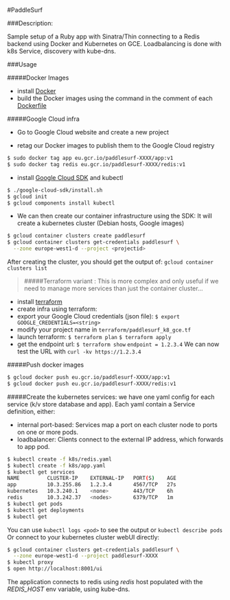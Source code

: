 #PaddleSurf

###Description:

Sample setup of a Ruby app with Sinatra/Thin connecting to a Redis backend using Docker and Kubernetes on GCE.
Loadbalancing is done with k8s Service, discovery with kube-dns.

###Usage

#####Docker Images

- install [Docker](https://docs.docker.com/engine/installation/linux/)
- build the Docker images using the command in the comment of each [Dockerfile](docker)

#####Google Cloud infra

- Go to Google Cloud website and create a new project

- retag our Docker images to publish them to the Google Cloud registry
```bash
$ sudo docker tag app eu.gcr.io/paddlesurf-XXXX/app:v1
$ sudo docker tag redis eu.gcr.io/paddlesurf-XXXX/redis:v1
```

- install [Google Cloud SDK](https://dl.google.com/dl/cloudsdk/channels/rapid/downloads/google-cloud-sdk-122.0.0-linux-x86_64.tar.gz) and kubectl
```bash
$ ./google-cloud-sdk/install.sh
$ gcloud init
$ gcloud components install kubectl
```

- We can then create our container infrastructure using the SDK:
It will create a kubernetes cluster (Debian hosts, Google images)
```bash
$ gcloud container clusters create paddlesurf
$ gcloud container clusters get-credentials paddlesurf \
  --zone europe-west1-d --project <projectid>
```

After creating the cluster, you should get the output of: `gcloud container clusters list`

>#####Terraform variant :
This is more complex and only useful if we need to manage more services than just the container cluster...
- install [terraform](https://www.terraform.io/intro/getting-started/install.html)
- create infra using terraform:
- export your Google Cloud credentials (json file):
`$ export GOOGLE_CREDENTIALS=<string>`
- modify your project name in `terraform/paddlesurf_k8_gce.tf`
- launch terraform:
`$ terraform plan`
`$ terraform apply`
- get the endpoint url:
`$ terraform show`
`endpoint = 1.2.3.4`
We can now test the URL with `curl -kv https://1.2.3.4`


#####Push docker images
```bash
$ gcloud docker push eu.gcr.io/paddlesurf-XXXX/app:v1
$ gcloud docker push eu.gcr.io/paddlesurf-XXXX/redis:v1
```

#####Create the kubernetes services:
we have one yaml config for each service (k/v store database and app).
Each yaml contain a Service definition, either:
- internal port-based: Services map a port on each cluster node to ports on one or more pods.
-  loadbalancer: Clients connect to the external IP address, which forwards to app pod.
```bash
$ kubectl create -f k8s/redis.yaml
$ kubectl create -f k8s/app.yaml
$ kubectl get services
NAME         CLUSTER-IP    EXTERNAL-IP   PORT(S)    AGE
app          10.3.255.86   1.2.3.4       4567/TCP   27s
kubernetes   10.3.240.1    <none>        443/TCP    6h
redis        10.3.242.37   <nodes>       6379/TCP   1m
$ kubectl get pods
$ kubectl get deployments
$ kubectl get 
```
You can use `kubectl logs <pod>` to see the output or `kubectl describe pods`
Or connect to your kubernetes cluster webUI directly:
```bash
$ gcloud container clusters get-credentials paddlesurf \
  --zone europe-west1-d --project paddlesurf-XXXX
$ kubectl proxy
$ open http://localhost:8001/ui
```
The application connects to redis using *redis* host populated with the *REDIS_HOST* env variable, using kube-dns.

